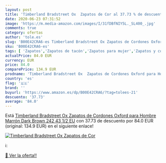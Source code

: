 ```yaml
---
layout: post
title: 'Timberland Bradstreet Ox  Zapatos de Cor al 37.73 % de descuento'
date: 2020-06-23 07:31:52
image: 'https://m.media-amazon.com/images/I/31fDBfNIY5L._SL400_.jpg'
comments: true
category: ofertas
author: 'tole.es'
slug: 'B00E42CRA6-es Timberland Bradstreet Ox Zapatos de Cordones Oxford para...'
sku: 'B00E42CRA6-es'
tags: [ 'Zapatos','Zapatos de tacón','Zapatos para mujer','Zapatos y complementos','zapatos', ]
actualPrice: 84.0 EUR
currency: EUR
price: 84.0
comparePrice: 134.9 EUR
prodname: 'Timberland Bradstreet Ox  Zapatos de Cordones Oxford para Hombre  Marrón Dark Brown 242  43 1/2 EU'
country: 'es'
flag: '🇪🇸'
brand: ''
buyurl: 'https://www.amazon.es/dp/B00E42CRA6/?tag=tolees-21'
descuento: '37.73'
average: '84.0'
---
```


Está [Timberland Bradstreet Ox  Zapatos de Cordones Oxford para Hombre  Marrón Dark Brown 242  43 1/2 EU](https://www.amazon.es/dp/B00E42CRA6/?tag=tolees-21) con 37.73 de descuento por 84.0 EUR (original: 134.9 EUR) en el siguiente enlace!

[![Timberland Bradstreet Ox  Zapatos de Cor](https://m.media-amazon.com/images/I/31fDBfNIY5L._SL400_.jpg)](https://www.amazon.es/dp/B00E42CRA6/?tag=tolees-21)

ℹ️:


[🛒 Ver la oferta!!](https://www.amazon.es/dp/B00E42CRA6/?tag=tolees-21)
